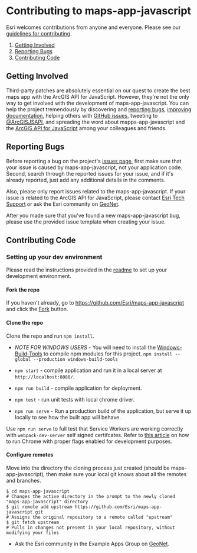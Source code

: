 Contributing to maps-app-javascript
=================================

Esri welcomes contributions from anyone and everyone. Please see our [guidelines for contributing](https://github.com/esri/contributing).

 1. [Getting Involved](#getting-involved)
 2. [Reporting Bugs](#reporting-bugs)
 3. [Contributing Code](#contributing-code)

## Getting Involved

Third-party patches are absolutely essential on our quest to create the best maps app with the ArcGIS API for JavaScript.
However, they're not the only way to get involved with the development of maps-app-javascript.
You can help the project tremendously by discovering and [reporting bugs](#reporting-bugs),
[improving documentation](#improving-documentation),
helping others with [GitHub issues](https://github.com/Esri/maps-app-javascript/issues),
tweeting to [@ArcGISJSAPI](https://twitter.com/ArcGISJSAPI),
and spreading the word about mapps-app-javascript and the [ArcGIS API for JavaScript](https://developers.arcgis.com/javascript/) among your colleagues and friends.

## Reporting Bugs

Before reporting a bug on the project's [issues page](https://github.com/Esri/maps-app-javascript/issues),
first make sure that your issue is caused by maps-app-javascript, not your application code.
Second, search through the reported issues for your issue,
and if it's already reported, just add any additional details in the comments.

Also, please only report issues related to the maps-app-javascript.
If your issue is related to the ArcGIS API for JavaScript, please contact [Esri Tech Support](https://support.esri.com/contact-tech-support) or ask the Esri community on [GeoNet](https://geonet.esri.com/community/developers/web-developers/arcgis-api-for-javascript).

After you made sure that you've found a new maps-app-javascript bug,
please use the provided issue template when creating your issue.

## Contributing Code

### Setting up your dev environment
Please read the instructions provided in the [readme](https://github.com/Esri/maps-app-javascript/blob/master/README.md) to set up your development environment.

#### Fork the repo
If you haven't already, go to https://github.com/Esri/maps-app-javascript and click the [Fork](https://github.com/Esri/maps-app-javascript/fork) button.

#### Clone the repo
Clone the repo and run `npm install`.

* _NOTE FOR WINDOWS USERS_ - You will need to install the [Windows-Build-Tools](https://github.com/felixrieseberg/windows-build-tools) to compile npm modules for this project. `npm install --global --production windows-build-tools`

* `npm start` - compile application and run it in a local server at `http://localhost:8080/`.
* `npm run build` - compile application for deployment.
* `npm test` - run unit tests with local chrome driver.
* `npm run serve` - Run a production build of the application, but serve it up locally to see how the built app will behave.

Use `npm run serve` to full test that Service Workers are working correctly with `webpack-dev-server` self signed certifcates. Refer to [this article](https://deanhume.com/testing-service-workers-locally-with-self-signed-certificates/) on how to run Chrome with proper flags enabled for development purposes. 

#### Configure remotes
Move into the directory the cloning process just created (should be maps-app-javascript), then make sure your local git knows about all the remotes and branches.
```
$ cd maps-app-javascript
# Changes the active directory in the prompt to the newly cloned "maps-app-javascript" directory
$ git remote add upstream https://github.com/Esri/maps-app-javascript.git
# Assigns the original repository to a remote called "upstream"
$ git fetch upstream
# Pulls in changes not present in your local repository, without modifying your files
```

* Ask the Esri community in the Example Apps Group on [GeoNet](https://community.esri.com/groups/arcgis-example-apps).
